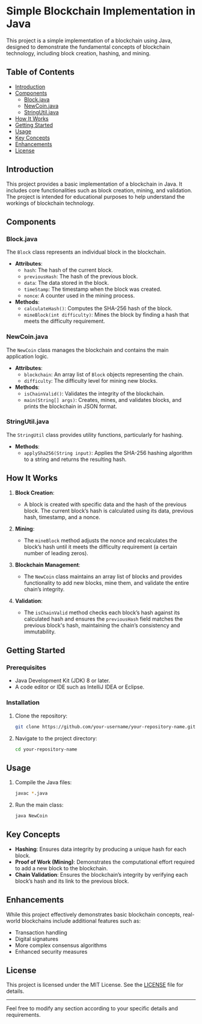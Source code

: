 
# Simple Blockchain Implementation in Java

This project is a simple implementation of a blockchain using Java, designed to demonstrate the fundamental concepts of blockchain technology, including block creation, hashing, and mining.

## Table of Contents

- [Introduction](#introduction)
- [Components](#components)
  - [Block.java](#blockjava)
  - [NewCoin.java](#newcoinjava)
  - [StringUtil.java](#stringutiljava)
- [How It Works](#how-it-works)
- [Getting Started](#getting-started)
- [Usage](#usage)
- [Key Concepts](#key-concepts)
- [Enhancements](#enhancements)
- [License](#license)

## Introduction

This project provides a basic implementation of a blockchain in Java. It includes core functionalities such as block creation, mining, and validation. The project is intended for educational purposes to help understand the workings of blockchain technology.

## Components

### Block.java

The `Block` class represents an individual block in the blockchain.

- **Attributes**:
  - `hash`: The hash of the current block.
  - `previousHash`: The hash of the previous block.
  - `data`: The data stored in the block.
  - `timeStamp`: The timestamp when the block was created.
  - `nonce`: A counter used in the mining process.
- **Methods**:
  - `calculateHash()`: Computes the SHA-256 hash of the block.
  - `mineBlock(int difficulty)`: Mines the block by finding a hash that meets the difficulty requirement.

### NewCoin.java

The `NewCoin` class manages the blockchain and contains the main application logic.

- **Attributes**:
  - `blockchain`: An array list of `Block` objects representing the chain.
  - `difficulty`: The difficulty level for mining new blocks.
- **Methods**:
  - `isChainValid()`: Validates the integrity of the blockchain.
  - `main(String[] args)`: Creates, mines, and validates blocks, and prints the blockchain in JSON format.

### StringUtil.java

The `StringUtil` class provides utility functions, particularly for hashing.

- **Methods**:
  - `applySha256(String input)`: Applies the SHA-256 hashing algorithm to a string and returns the resulting hash.

## How It Works

1. **Block Creation**:
   - A block is created with specific data and the hash of the previous block. The current block’s hash is calculated using its data, previous hash, timestamp, and a nonce.

2. **Mining**:
   - The `mineBlock` method adjusts the nonce and recalculates the block’s hash until it meets the difficulty requirement (a certain number of leading zeros).

3. **Blockchain Management**:
   - The `NewCoin` class maintains an array list of blocks and provides functionality to add new blocks, mine them, and validate the entire chain’s integrity.

4. **Validation**:
   - The `isChainValid` method checks each block’s hash against its calculated hash and ensures the `previousHash` field matches the previous block's hash, maintaining the chain’s consistency and immutability.

## Getting Started

### Prerequisites

- Java Development Kit (JDK) 8 or later.
- A code editor or IDE such as IntelliJ IDEA or Eclipse.

### Installation

1. Clone the repository:
   ```sh
   git clone https://github.com/your-username/your-repository-name.git
   ```
2. Navigate to the project directory:
   ```sh
   cd your-repository-name
   ```

## Usage

1. Compile the Java files:
   ```sh
   javac *.java
   ```
2. Run the main class:
   ```sh
   java NewCoin
   ```

## Key Concepts

- **Hashing**: Ensures data integrity by producing a unique hash for each block.
- **Proof of Work (Mining)**: Demonstrates the computational effort required to add a new block to the blockchain.
- **Chain Validation**: Ensures the blockchain’s integrity by verifying each block’s hash and its link to the previous block.

## Enhancements

While this project effectively demonstrates basic blockchain concepts, real-world blockchains include additional features such as:

- Transaction handling
- Digital signatures
- More complex consensus algorithms
- Enhanced security measures

## License

This project is licensed under the MIT License. See the [LICENSE](LICENSE) file for details.

---

Feel free to modify any section according to your specific details and requirements.
